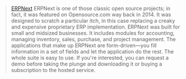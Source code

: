 > [ERPNext](https://erpnext.com)
ERPNext is one of those classic open source projects; in fact, it was featured on Opensource.com way back in 2014. It was designed to scratch a particular itch, in this case replacing a creaky and expensive proprietary ERP implementation.
ERPNext was built for small and midsized businesses. It includes modules for accounting, managing inventory, sales, purchase, and project management. The applications that make up ERPNext are form-driven—you fill information in a set of fields and let the application do the rest. The whole suite is easy to use.
If you're interested, you can request a demo before taking the plunge and downloading it or buying a subscription to the hosted service.
